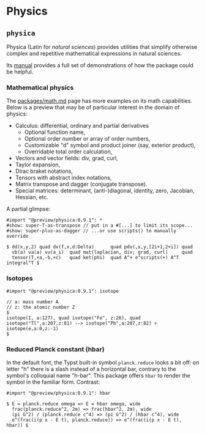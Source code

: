# Physics

## `physica`

Physica (Latin for _natural sciences_) provides utilities that simplify
otherwise complex and repetitive mathematical expressions in natural sciences.

Its [manual](https://github.com/Leedehai/typst-physics/blob/master/physica-manual.pdf)
provides a full set of demonstrations of how the package could be helpful.

### Mathematical physics

The [packages/math.md](./math.md#common-notations) page has more examples on its
math capabilities. Below is a preview that may be of particular interest in the
domain of physics:
* Calculus: differential, ordinary and partial derivatives
  * Optional function name,
  * Optional order number or array of order numbers,
  * Customizable "d" symbol and product joiner (say, exterior product),
  * Overridable total order calculation,
* Vectors and vector fields: div, grad, curl,
* Taylor expansion,
* Dirac braket notations,
* Tensors with abstract index notations,
* Matrix transpose and dagger (conjugate transpose).
* Special matrices: determinant, (anti-)diagonal, identity, zero, Jacobian,
Hessian, etc. <!-- TODO Add rotation and gram matrices in physica:0.9.2 -->

A partial glimpse:

```typ
#import "@preview/physica:0.9.1": *
#show: super-T-as-transpose // put in a #[...] to limit its scope...
#show: super-plus-as-dagger // ...or use scripts() to manually override

$ dd(x,y,2) quad dv(f,x,d:Delta)      quad pdv(,x,y,[2i+1,2+i]) quad
  vb(a) va(a) vu(a_i)  quad mat(laplacian, div; grad, curl)     quad
  tensor(T,+a,-b,+c)   quad ket(phi)  quad A^+ e^scripts(+) A^T integral^T $
```

### Isotopes

```typ
#import "@preview/physica:0.9.1": isotope

// a: mass number A
// z: the atomic number Z
$
isotope(I, a:127), quad isotope("Fe", z:26), quad
isotope("Tl",a:207,z:81) --> isotope("Pb",a:207,z:82) + isotope(e,a:0,z:-1)
$
```

### Reduced Planck constant (hbar)

In the default font, the Typst built-in symbol `planck.reduce` looks a bit off:
on letter "h" there is a slash instead of a horizontal bar, contrary to the
symbol's colloquial name "h-bar". This package offers `hbar` to render the
symbol in the familiar form⁠. Contrast:

```typ
#import "@preview/physica:0.9.1": hbar

$ E = planck.reduce omega => E = hbar omega, wide
  frac(planck.reduce^2, 2m) => frac(hbar^2, 2m), wide
  (pi G^2) / (planck.reduce c^4) => (pi G^2) / (hbar c^4), wide
  e^(frac(i(p x - E t), planck.reduce)) => e^(frac(i(p x - E t), hbar)) $
```
